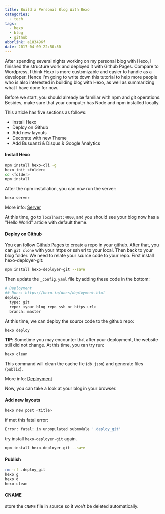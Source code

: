 ```yaml
---
title: Build a Personal Blog With Hexo
categories:
  - tech
tags:
  - hexo
  - blog
  - github
abbrlink: a183496f
date: 2017-04-09 22:50:50
---
```


After spending several nights working on my personal blog with Hexo, I finished the structure work and deployed it with Github Pages. Compare to Wordpress, I think Hexo is more customizable and easier to handle as a developer. Hence I'm going to write down this tutorial to help more people who is also interested in building blog with Hexo, as well as summarizing what I have done for now.

Before we start, you should already be familiar with npm and git operations. Besides, make sure that your computer has Node and npm installed locally.

This article has five sections as follows:

- Install Hexo
- Deploy on Github
- Add new layouts
- Decorate with new Theme
- Add Busuanzi & Disqus & Google Analytics

#### Install Hexo

```bash
npm install hexo-cli -g
hexo init <folder>
cd <folder>
npm install
```

After the npm installation, you can now run the server:

```bash
hexo server
```

More info: [Server](https://hexo.io/docs/server.html)

At this time, go to `localhost:4000`, and you should see your blog now has a "Hello World" article with default theme.

#### Deploy on Github

You can follow [Github Pages](https://pages.github.com/) to create a repo in your github. After that, you can `git clone` with your https or ssh url to your local.
Then back to your blog folder. We need to relate your source code to your repo. First install hexo-deployer-git:

```bash
npm install hexo-deployer-git --save
```

Then update the `_config.yaml` file by adding these code in the bottom:

```bash
# Deployment
## Docs: https://hexo.io/docs/deployment.html
deploy:
  type: git
  repo: <your blog repo ssh or https url>
  branch: master
```

At this time, we can deploy the source code to the github repo:

```bash
hexo deploy
```

**TIP**: Sometime you may encounter that after your deployment, the website still did not change. At this time, you can try run:

```bash
hexo clean
```

This command will clean the cache file (`db.json`) and generate files (`public`).

More info: [Deployment](https://hexo.io/docs/deployment.html)

Now, you can take a look at your blog in your browser.

#### Add new layouts

```bash
hexo new post <title>
```

if met this fatal error:

```bash
Error: fatal: in unpopulated submodule '.deploy_git'
```

try install `hexo-deployer-git` again.

```bash
npm install hexo-deployer-git --save
```

#### Publish

```bash
rm -rf .deploy_git
hexo g
hexo d
hexo clean
```

#### CNAME

store the `CNAME` file in source so it won't be deleted automatically.
